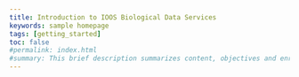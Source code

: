 ```yaml
---
title: Introduction to IOOS Biological Data Services
keywords: sample homepage
tags: [getting_started]
toc: false
#permalink: index.html
#summary: This brief description summarizes content, objectives and enrollment process for the IOOS Biological Data Services.
---
```

